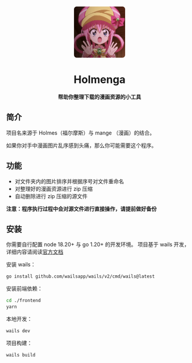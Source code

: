 <p align="center">
    <img src="./build/appicon.png" width="138px" />
</p>
<h1 align="center">Holmenga</h1>
<p align="center">
    <strong>
        帮助你整理下载的漫画资源的小工具
    </strong>
</p>

## 简介

项目名来源于 Holmes（福尔摩斯）与 mange （漫画）的结合。

如果你对手中漫画图片乱序感到头痛，那么你可能需要这个程序。

## 功能

- 对文件夹内的图片排序并根据序号对文件重命名
- 对整理好的漫画资源进行 zip 压缩
- 自动删除进行 zip 压缩的源文件

**注意：程序执行过程中会对源文件进行直接操作，请提前做好备份**

## 安装

你需要自行配置 node 18.20+ 与 go 1.20+ 的开发环境。
项目基于 wails 开发，详细内容请阅读[官方文档](https://wails.io/zh-Hans/docs/introduction)

安装 wails：

```sh
go install github.com/wailsapp/wails/v2/cmd/wails@latest
```

安装前端依赖：

```sh
cd ./frontend
yarn
```

本地开发：

```sh
wails dev
```

项目构建：

```sh
wails build
```

